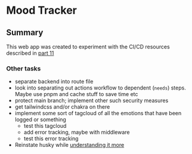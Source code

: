 # Mood Tracker

## Summary

This web app was created to experiment with the CI/CD resources described in [part 11](https://fullstackopen.com/en/part11)

### Other tasks

- separate backend into route file
- look into separating out actions workflow to dependent (`needs`) steps. Maybe use pnpm and cache stuff to save time etc
- protect main branch; implement other such security measures
- get tailwindcss and/or chakra on there
- implement some sort of tagcloud of all the emotions that have been logged or something
  - test this tagcloud
  - add error tracking, maybe with middleware
  - test this error tracking
- Reinstate husky while [understanding it more](https://typicode.github.io/husky/get-started.html)
